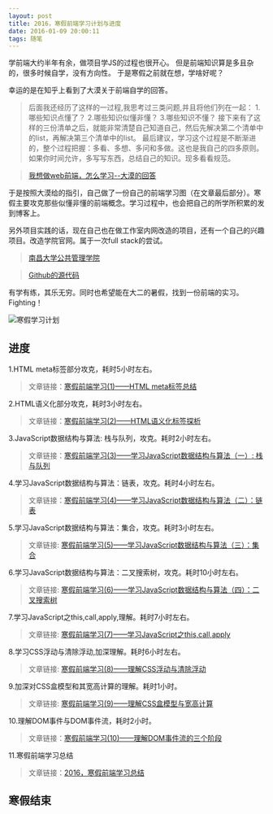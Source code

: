 ```yaml
---
layout: post
title: 2016，寒假前端学习计划与进度
date: 2016-01-09 20:00:11
tags: 随笔
---
```

学前端大约半年有余，做项目学JS的过程也很开心。
但是前端知识算是多且杂的，很多时候自学，没有方向性。
于是寒假之前就在想，学啥好呢？

幸运的是在知乎上看到了大漠关于前端自学的回答。
> 后面我还经历了这样的一过程,我思考过三类问题,并且将他们列在一起：
1.哪些知识点懂了？
2.哪些知识似懂非懂？
3.哪些知识不懂？
接下来有了这样的三份清单之后，就能非常清楚自己知道自己，然后先解决第二个清单中的list，再解决第三个清单中的list。
最后建议，学习这个过程是不断渐进的，整个过程把握：多看、多想、多问和多做。这也是我自己的四多原则。如果你时间允许，多写写东西，总结自己的知识。现多看看规范。

> [我想做web前端，怎么学习--大漠的回答](https://www.zhihu.com/question/29236821/answer/43823443)

于是按照大漠给的指引，自己做了一份自己的前端学习图（在文章最后部分）。寒假主要攻克那些似懂非懂的前端概念。学习过程中，也会把自己的所学所积累的发到博客上。

另外项目实践的话，现在自己也在做工作室内网改造的项目，还有一个自己的兴趣项目。改造学院官网。属于一次full stack的尝试。

> [南昌大学公共管理学院](http://www.ncuhr.win) 

> [Github的源代码](https://github.com/Lxxyx/NcuSpm)

有学有练，其乐无穷。同时也希望能在大二的暑假，找到一份前端的实习。
Fighting！

![寒假学习计划](http://7xoxxe.com1.z0.glb.clouddn.com/%E4%BC%BC%E6%87%82%E9%9D%9E%E6%87%82.png)

## 进度
1.HTML meta标签部分攻克，耗时5小时左右。

> 文章链接：[寒假前端学习(1)——HTML meta标签总结](http://t.cn/R4CLliz)

2.HTML语义化部分攻克，耗时3小时左右。

> 文章链接：[寒假前端学习(2)——HTML语义化标签探析](http://t.cn/R4N6aNO)

3.JavaScript数据结构与算法: 栈与队列，攻克。耗时2小时左右。

> 文章链接：[寒假前端学习(3)——学习JavaScript数据结构与算法（一）: 栈与队列](http://t.cn/R4Op9cq)

4.学习JavaScript数据结构与算法：链表，攻克。耗时4小时左右。

> 文章链接：[寒假前端学习(4)——学习JavaScript数据结构与算法（二）：链表](http://t.cn/R4W3y3X)

5.学习JavaScript数据结构与算法：集合，攻克。耗时3小时左右。

> 文章链接: [寒假前端学习(5)——学习JavaScript数据结构与算法（三）：集合](http://t.cn/R4jLf0o)

6.学习JavaScript数据结构与算法：二叉搜索树，攻克。耗时10小时左右。

> 文章链接: [寒假前端学习(6)——学习JavaScript数据结构与算法（四）：二叉搜索树](http://t.cn/R4QbVOg)

7.学习JavaScript之this,call,apply,理解。耗时7小时左右。

> 文章链接: [寒假前端学习(7)——学习JavaScript之this,call,apply](http://t.cn/Rb3GccM)

8.学习CSS浮动与清除浮动,加深理解。耗时6小时左右。

> 文章链接: [寒假前端学习(8)——理解CSS浮动与清除浮动](http://t.cn/RG4a5CY)

9.加深对CSS盒模型和其宽高计算的理解。耗时1小时。

> 文章链接: [寒假前端学习(9)——理解CSS盒模型与宽高计算](http://t.cn/RGGMPKk)

10.理解DOM事件与DOM事件流，耗时2小时。
> 文章链接：[寒假前端学习(10)——理解DOM事件流的三个阶段](http://t.cn/RGXFDwM) 

11.寒假前端学习总结
> 文章链接：[2016，寒假前端学习总结](http://t.cn/RGCauAV) 

## 寒假结束